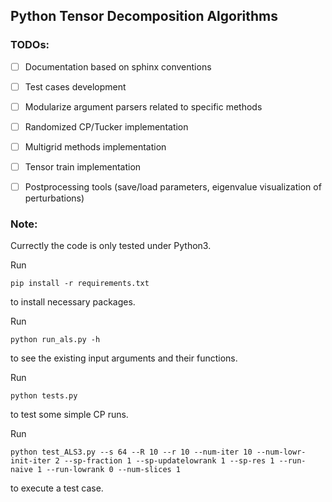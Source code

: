 ## Python Tensor Decomposition Algorithms

### TODOs:

- [ ] Documentation based on sphinx conventions

- [ ] Test cases development

- [ ] Modularize argument parsers related to specific methods

- [ ] Randomized CP/Tucker implementation

- [ ] Multigrid methods implementation

- [ ] Tensor train implementation

- [ ] Postprocessing tools (save/load parameters, eigenvalue visualization of perturbations)



### Note:
Currectly the code is only tested under Python3. 

Run
```
pip install -r requirements.txt
```
to install necessary packages. 

Run 

```
python run_als.py -h
```
to see the existing input arguments and their functions.

Run 

```
python tests.py
```
to test some simple CP runs.


Run 

```
python test_ALS3.py --s 64 --R 10 --r 10 --num-iter 10 --num-lowr-init-iter 2 --sp-fraction 1 --sp-updatelowrank 1 --sp-res 1 --run-naive 1 --run-lowrank 0 --num-slices 1
```
to execute a test case. 
